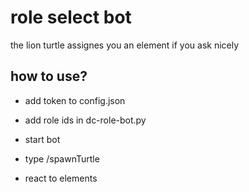 # role select bot

the lion turtle assignes you an element if you ask nicely

## how to use?

- add token to config.json

- add role ids in dc-role-bot.py

- start bot

- type /spawnTurtle

- react to elements
